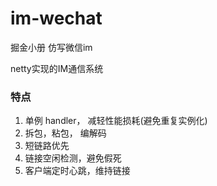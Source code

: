 # im-wechat

掘金小册 仿写微信im


netty实现的IM通信系统


### 特点

1. 单例 handler， 减轻性能损耗(避免重复实例化)
2. 拆包，粘包， 编解码
3. 短链路优先
4. 链接空闲检测，避免假死
5. 客户端定时心跳，维持链接


